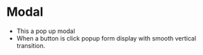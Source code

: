 # Modal

- This a pop up modal
- When a button is click popup form display with smooth vertical transition.
